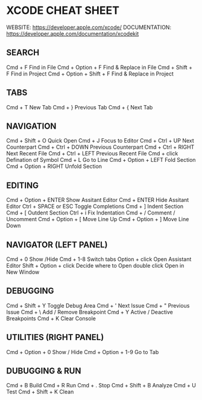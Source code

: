 # XCODE CHEAT SHEET

WEBSITE: https://developer.apple.com/xcode/
DOCUMENTATION: https://developer.apple.com/documentation/xcodekit


## SEARCH

Cmd + F                     Find in File
Cmd + Option + F            Find & Replace in File
Cmd + Shift + F             Find in Project
Cmd + Option + Shift + F    Find & Replace in Project


## TABS

Cmd + T                     New Tab
Cmd + }                     Previous Tab
Cmd + {                     Next Tab


## NAVIGATION

Cmd + Shift + O             Quick Open
Cmd + J                     Focus to Editor
Cmd + Ctrl + UP             Next Counterpart
Cmd + Ctrl + DOWN           Previous Counterpart
Cmd + Ctrl + RIGHT          Next Recent File
Cmd + Ctrl + LEFT           Previous Recent File
Cmd + click                 Defination of Symbol
Cmd + L                     Go to Line
Cmd + Option + LEFT         Fold Section
Cmd + Option + RIGHT        Unfold Section


## EDITING

Cmd + Option + ENTER        Show Assitant Editor
Cmd + ENTER                 Hide Assitant Editor
Ctrl + SPACE or ESC         Toggle Completions
Cmd + ]                     Indent Section
Cmd + [                     Outdent Section
Ctrl + i                    Fix Indentation
Cmd + /                     Comment / Uncomment
Cmd + Option + [            Move Line Up
Cmd + Option + ]            Move Line Down


## NAVIGATOR (LEFT PANEL)

Cmd + 0                     Show /Hide 
Cmd + 1-8                   Switch tabs 
Option + click              Open Assistant Editor
Shift + Option + click      Decide where to Open
double click                Open in New Window


## DEBUGGING

Cmd + Shift + Y             Toggle Debug Area
Cmd + '                     Next Issue
Cmd + "                     Previous Issue
Cmd + \                     Add / Remove Breakpoint
Cmd + Y                     Active / Deactive Breakpoints
Cmd + K                     Clear Console


## UTILITIES (RIGHT PANEL)

Cmd + Option + 0            Show / Hide
Cmd + Option + 1-9          Go to Tab


## DUBUGGING & RUN

Cmd + B                     Build
Cmd + R                     Run 
Cmd + .                     Stop
Cmd + Shift + B             Analyze
Cmd + U                     Test 
Cmd + Shift + K             Clean
